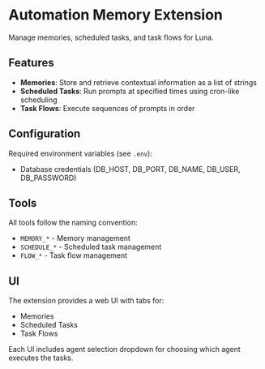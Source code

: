 # Automation Memory Extension

Manage memories, scheduled tasks, and task flows for Luna.

## Features

- **Memories**: Store and retrieve contextual information as a list of strings
- **Scheduled Tasks**: Run prompts at specified times using cron-like scheduling
- **Task Flows**: Execute sequences of prompts in order

## Configuration

Required environment variables (see `.env`):
- Database credentials (DB_HOST, DB_PORT, DB_NAME, DB_USER, DB_PASSWORD)

## Tools

All tools follow the naming convention:
- `MEMORY_*` - Memory management
- `SCHEDULE_*` - Scheduled task management  
- `FLOW_*` - Task flow management

## UI

The extension provides a web UI with tabs for:
- Memories
- Scheduled Tasks
- Task Flows

Each UI includes agent selection dropdown for choosing which agent executes the tasks.

